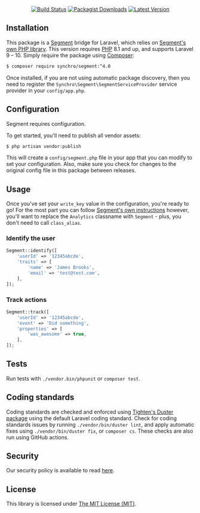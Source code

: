 <p align="center">
<a href="https://github.com/Synchro/Segment/actions?query=workflow%3ATests"><img src="https://img.shields.io/github/workflow/status/Synchro/Segment/Tests?label=Tests&style=flat-square" alt="Build Status"></img></a>
<a href="https://packagist.org/packages/synchro/segment"><img src="https://img.shields.io/packagist/dt/synchro/segment?style=flat-square" alt="Packagist Downloads"></img></a>
<a href="https://github.com/Synchro/Segment/releases"><img src="https://img.shields.io/github/release/Synchro/Segment?style=flat-square" alt="Latest Version"></img></a>
</p>

## Installation

This package is a [Segment](https://segment.com/) bridge for Laravel, which relies on [Segment's own PHP library](https://packagist.org/packages/segmentio/analytics-php). This version requires [PHP](https://php.net) 8.1 and up, and supports Laravel 9 – 10. Simply require the package using [Composer](https://getcomposer.org):

```bash
$ composer require synchro/segment:^4.0
```

Once installed, if you are not using automatic package discovery, then you need to register the  `Synchro\Segment\SegmentServiceProvider` service provider in your `config/app.php`.

## Configuration

Segment requires configuration.

To get started, you'll need to publish all vendor assets:

```bash
$ php artisan vendor:publish
```

This will create a `config/segment.php` file in your app that you can modify to set your configuration. Also, make sure you check for changes to the original config file in this package between releases.

## Usage

Once you've set your `write_key` value in the configuration, you're ready to go! For the most part you can follow [Segment's own instructions](https://segment.com/docs/libraries/php/quickstart) however, you'll want to replace the `Analytics` classname with `Segment` - plus, you don't need to call `class_alias`.

### Identify the user

```php
Segment::identify([
    'userId' => '12345abcde',
    'traits' => [
        'name' => 'James Brooks',
        'email' => 'test@test.com',
    ],
]);
```

### Track actions

```php
Segment::track([
    'userId' => '12345abcde',
    'event' => 'Did something',
    'properties' => [
        'was_awesome' => true,
    ],
]);
```

## Tests

Run tests with `./vendor.bin/phpunit` or `composer test`.

## Coding standards

Coding standards are checked and enforced using [Tighten's Duster package](https://github.com/tighten/duster) using the default Laravel coding standard. Check for coding standards issues by running `./vendor/bin/duster lint`, and apply automatic fixes using `./vendor/bin/duster fix`, or `composer cs`. These checks are also run using GitHub actions.

## Security

Our security policy is available to read [here](https://github.com/AltThree/Segment/security/policy).

## License

This library is licensed under [The MIT License (MIT)](LICENSE).
